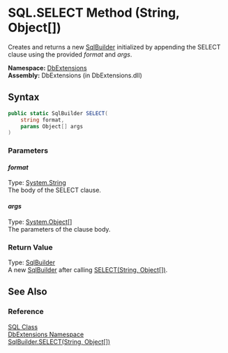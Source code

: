 SQL.SELECT Method (String, Object[])
====================================
Creates and returns a new [SqlBuilder][1] initialized by appending the SELECT clause using the provided *format* and *args*.

**Namespace:** [DbExtensions][2]  
**Assembly:** DbExtensions (in DbExtensions.dll)

Syntax
------

```csharp
public static SqlBuilder SELECT(
	string format,
	params Object[] args
)
```

### Parameters

#### *format*
Type: [System.String][3]  
The body of the SELECT clause.

#### *args*
Type: [System.Object][4][]  
The parameters of the clause body.

### Return Value
Type: [SqlBuilder][1]  
 A new [SqlBuilder][1] after calling [SELECT(String, Object[])][5]. 

See Also
--------

### Reference
[SQL Class][6]  
[DbExtensions Namespace][2]  
[SqlBuilder.SELECT(String, Object[])][5]  

[1]: ../SqlBuilder/README.md
[2]: ../README.md
[3]: http://msdn.microsoft.com/en-us/library/s1wwdcbf
[4]: http://msdn.microsoft.com/en-us/library/e5kfa45b
[5]: ../SqlBuilder/SELECT_2.md
[6]: README.md